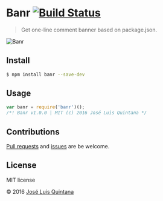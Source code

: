 # Banr [![Build Status](https://travis-ci.org/joseluisq/banr.svg?branch=master)](https://travis-ci.org/joseluisq/banr)
> Get one-line comment banner based on package.json.

![Banr](https://cloud.githubusercontent.com/assets/1700322/12219069/35cca04a-b701-11e5-90a2-4e90e69cb3c8.png)

## Install

```sh
$ npm install banr --save-dev
```

## Usage

```js
var banr = require('banr')();
/*! Banr v1.0.0 | MIT (c) 2016 José Luis Quintana */
```

## Contributions
[Pull requests](https://github.com/joseluisq/banr/pulls) and [issues](https://github.com/joseluisq/banr/issues) are be welcome.

## License
MIT license

© 2016 [José Luis Quintana](http://git.io/joseluisq)
